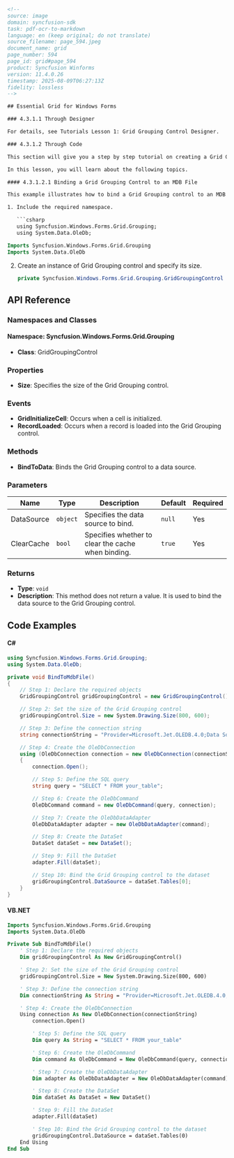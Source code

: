 ```html
<!-- 
source: image
domain: syncfusion-sdk
task: pdf-ocr-to-markdown
language: en (keep original; do not translate)
source_filename: page_594.jpeg
document_name: grid
page_number: 594
page_id: grid#page_594
product: Syncfusion Winforms
version: 11.4.0.26
timestamp: 2025-08-09T06:27:13Z
fidelity: lossless
-->

## Essential Grid for Windows Forms

### 4.3.1.1 Through Designer

For details, see Tutorials Lesson 1: Grid Grouping Control Designer.

### 4.3.1.2 Through Code

This section will give you a step by step tutorial on creating a Grid Grouping control through code. You can bind the Grid Grouping control either to an MDB file or to a data source that has been created manually.

In this lesson, you will learn about the following topics.

#### 4.3.1.2.1 Binding a Grid Grouping Control to an MDB File

This example illustrates how to bind a Grid Grouping control to an MDB file at run time. It uses OleDbConnection and OleDbAdapter objects to get connected to a data source that exposes OLE DB interface. Try a similar approach to connect to a database from MS SQL Server.

1. Include the required namespace.

   ```csharp
   using Syncfusion.Windows.Forms.Grid.Grouping;
   using System.Data.OleDb;
   ```

   ```vb
   Imports Syncfusion.Windows.Forms.Grid.Grouping
   Imports System.Data.OleDb
   ```

2. Create an instance of Grid Grouping control and specify its size.

   ```csharp
   private Syncfusion.Windows.Forms.Grid.Grouping.GridGroupingControl gridGroupingControl;
   ```

## API Reference

### Namespaces and Classes

#### Namespace: Syncfusion.Windows.Forms.Grid.Grouping
- **Class**: GridGroupingControl

### Properties
- **Size**: Specifies the size of the Grid Grouping control.

### Events
- **GridInitializeCell**: Occurs when a cell is initialized.
- **RecordLoaded**: Occurs when a record is loaded into the Grid Grouping control.

### Methods
- **BindToData**: Binds the Grid Grouping control to a data source.

### Parameters
| Name       | Type                  | Description                                                                 | Default     | Required |
|------------|-----------------------|-----------------------------------------------------------------------------|-------------|----------|
| DataSource | `object`             | Specifies the data source to bind.                                             | `null`      | Yes      |
| ClearCache | `bool`               | Specifies whether to clear the cache when binding.                              | `true`      | Yes      |

### Returns
- **Type**: `void`
- **Description**: This method does not return a value. It is used to bind the data source to the Grid Grouping control.

## Code Examples

#### C#

```csharp
using Syncfusion.Windows.Forms.Grid.Grouping;
using System.Data.OleDb;

private void BindToMdbFile()
{
    // Step 1: Declare the required objects
    GridGroupingControl gridGroupingControl = new GridGroupingControl();

    // Step 2: Set the size of the Grid Grouping control
    gridGroupingControl.Size = new System.Drawing.Size(800, 600);

    // Step 3: Define the connection string
    string connectionString = "Provider=Microsoft.Jet.OLEDB.4.0;Data Source=your_database.mdb";

    // Step 4: Create the OleDbConnection
    using (OleDbConnection connection = new OleDbConnection(connectionString))
    {
        connection.Open();

        // Step 5: Define the SQL query
        string query = "SELECT * FROM your_table";

        // Step 6: Create the OleDbCommand
        OleDbCommand command = new OleDbCommand(query, connection);

        // Step 7: Create the OleDbDataAdapter
        OleDbDataAdapter adapter = new OleDbDataAdapter(command);

        // Step 8: Create the DataSet
        DataSet dataSet = new DataSet();

        // Step 9: Fill the DataSet
        adapter.Fill(dataSet);

        // Step 10: Bind the Grid Grouping control to the dataset
        gridGroupingControl.DataSource = dataSet.Tables[0];
    }
}
```

#### VB.NET

```vb
Imports Syncfusion.Windows.Forms.Grid.Grouping
Imports System.Data.OleDb

Private Sub BindToMdbFile()
    ' Step 1: Declare the required objects
    Dim gridGroupingControl As New GridGroupingControl()

    ' Step 2: Set the size of the Grid Grouping control
    gridGroupingControl.Size = New System.Drawing.Size(800, 600)

    ' Step 3: Define the connection string
    Dim connectionString As String = "Provider=Microsoft.Jet.OLEDB.4.0;Data Source=your_database.mdb"

    ' Step 4: Create the OleDbConnection
    Using connection As New OleDbConnection(connectionString)
        connection.Open()

        ' Step 5: Define the SQL query
        Dim query As String = "SELECT * FROM your_table"

        ' Step 6: Create the OleDbCommand
        Dim command As OleDbCommand = New OleDbCommand(query, connection)

        ' Step 7: Create the OleDbDataAdapter
        Dim adapter As OleDbDataAdapter = New OleDbDataAdapter(command)

        ' Step 8: Create the DataSet
        Dim dataSet As DataSet = New DataSet()

        ' Step 9: Fill the DataSet
        adapter.Fill(dataSet)

        ' Step 10: Bind the Grid Grouping control to the dataset
        gridGroupingControl.DataSource = dataSet.Tables(0)
    End Using
End Sub
```

<!-- tags: [Grid Grouping Control, Designer, Windows Forms, Controls, Data Binding, OLE DB, MS SQL Server] keywords: [GridGroupingControl, OleDbConnection, OleDbDataAdapter, DataSet, ClearCache, Binding] -->
```